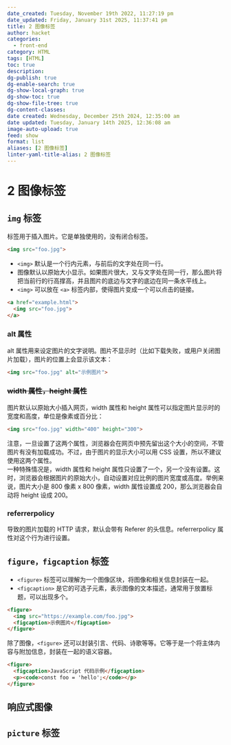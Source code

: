 ```yaml
---
date_created: Tuesday, November 19th 2022, 11:27:19 pm
date_updated: Friday, January 31st 2025, 11:37:41 pm
title: 2 图像标签
author: hacket
categories:
  - front-end
category: HTML
tags: [HTML]
toc: true
description: 
dg-publish: true
dg-enable-search: true
dg-show-local-graph: true
dg-show-toc: true
dg-show-file-tree: true
dg-content-classes: 
date created: Wednesday, December 25th 2024, 12:35:00 am
date updated: Tuesday, January 14th 2025, 12:36:08 am
image-auto-upload: true
feed: show
format: list
aliases: [2 图像标签]
linter-yaml-title-alias: 2 图像标签
---
```


# 2 图像标签

## `img` 标签

<img>标签用于插入图片。它是单独使用的，没有闭合标签。

```html
<img src="foo.jpg">
```

- `<img>` 默认是一个行内元素，与前后的文字处在同一行。
- 图像默认以原始大小显示。如果图片很大，又与文字处在同一行，那么图片将把当前行的行高撑高，并且图片的底边与文字的底边在同一条水平线上。
- `<img>` 可以放在 `<a>` 标签内部，使得图片变成一个可以点击的链接。

```html
<a href="example.html">
  <img src="foo.jpg">
</a>
```

### alt 属性

alt 属性用来设定图片的文字说明。图片不显示时（比如下载失败，或用户关闭图片加载），图片的位置上会显示该文本：

```html
<img src="foo.jpg" alt="示例图片">
```

### ~~width 属性，height 属性~~

图片默认以原始大小插入网页，width 属性和 height 属性可以指定图片显示时的宽度和高度，单位是像素或百分比：

```html
<img src="foo.jpg" width="400" height="300">
```

注意，一旦设置了这两个属性，浏览器会在网页中预先留出这个大小的空间，不管图片有没有加载成功。不过，由于图片的显示大小可以用 CSS 设置，所以不建议使用这两个属性。<br />一种特殊情况是，width 属性和 height 属性只设置了一个，另一个没有设置。这时，浏览器会根据图片的原始大小，自动设置对应比例的图片宽度或高度。举例来说，图片大小是 800 像素 x 800 像素，width 属性设置成 200，那么浏览器会自动将 height 设成 200。

### referrerpolicy

<img>导致的图片加载的 HTTP 请求，默认会带有 Referer 的头信息。referrerpolicy 属性对这个行为进行设置。

## `figure，figcaption` 标签

- `<figure>` 标签可以理解为一个图像区块，将图像和相关信息封装在一起。
- `<figcaption>` 是它的可选子元素，表示图像的文本描述，通常用于放置标题，可以出现多个。

```html
<figure>
  <img src="https://example.com/foo.jpg">
  <figcaption>示例图片</figcaption>
</figure>
```

除了图像，`<figure>` 还可以封装引言、代码、诗歌等等。它等于是一个将主体内容与附加信息，封装在一起的语义容器。

```html
<figure>
  <figcaption>JavaScript 代码示例</figcaption>
  <p><code>const foo = 'hello';</code></p>
</figure>
```

## 响应式图像

## `picture` 标签

